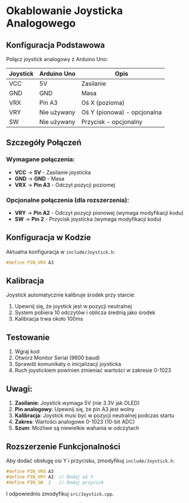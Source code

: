 # Okablowanie Joysticka Analogowego

## Konfiguracja Podstawowa

Połącz joystick analogowy z Arduino Uno:

| Joystick | Arduino Uno | Opis                        |
| -------- | ----------- | --------------------------- |
| VCC      | 5V          | Zasilanie                   |
| GND      | GND         | Masa                        |
| VRX      | Pin A3      | Oś X (pozioma)              |
| VRY      | Nie używany | Oś Y (pionowa) - opcjonalna |
| SW       | Nie używany | Przycisk - opcjonalny       |

## Szczegóły Połączeń

### Wymagane połączenia:

- **VCC** → **5V** - Zasilanie joysticka
- **GND** → **GND** - Masa
- **VRX** → **Pin A3** - Odczyt pozycji poziomej

### Opcjonalne połączenia (dla rozszerzenia):

- **VRY** → **Pin A2** - Odczyt pozycji pionowej (wymaga modyfikacji kodu)
- **SW** → **Pin 2** - Przycisk joysticka (wymaga modyfikacji kodu)

## Konfiguracja w Kodzie

Aktualna konfiguracja w `include/Joystick.h`:

```cpp
#define PIN_VRX A3
```

## Kalibracja

Joystick automatycznie kalibruje środek przy starcie:

1. Upewnij się, że joystick jest w pozycji neutralnej
2. System pobiera 10 odczytów i oblicza średnią jako środek
3. Kalibracja trwa około 100ms

## Testowanie

1. Wgraj kod
2. Otwórz Monitor Serial (9600 baud)
3. Sprawdź komunikaty o inicjalizacji joysticka
4. Ruch joystickiem powinien zmieniać wartości w zakresie 0-1023

## Uwagi:

1. **Zasilanie**: Joystick wymaga 5V (nie 3.3V jak OLED)
2. **Pin analogowy**: Upewnij się, że pin A3 jest wolny
3. **Kalibracja**: Joystick musi być w pozycji neutralnej podczas startu
4. **Zakres**: Wartości analogowe 0-1023 (10-bit ADC)
5. **Szum**: Możliwe są niewielkie wahania w odczytach

## Rozszerzenie Funkcjonalności

Aby dodać obsługę osi Y i przycisku, zmodyfikuj `include/Joystick.h`:

```cpp
#define PIN_VRX A3
#define PIN_VRY A2  // Dodaj oś Y
#define PIN_SW  2   // Dodaj przycisk
```

I odpowiednio zmodyfikuj `src/Joystick.cpp`.
